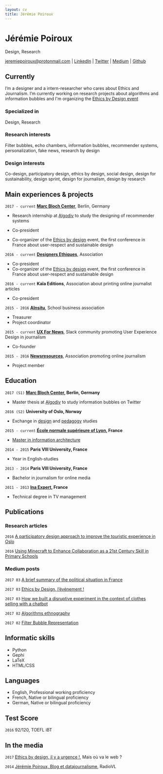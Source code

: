 ```yaml
---
layout: cv
title: Jérémie Poiroux
---
```

# Jérémie Poiroux
Design, Research

<div id="webaddress">
<a href="jeremiepoiroux@protonmail.com">jeremiepoiroux@protonmail.com</a>
| <a href="https://www.linkedin.com/in/jeremiepoiroux/">LinkedIn</a>
| <a href="https://twitter.com/jeremprx">Twitter</a>
| <a href="https://medium.com/@jeremiepoiroux">Medium</a>
| <a href="https://github.com/jeremiepoiroux">Github</a>
</div>


## Currently

I’m a designer and a intern-researcher who cares about Ethics and Journalism. 
I’m currently working on research projects about algorithms and information bubbles and I'm organizing the [Ethics by Design event](ethicsbydesign.fr)

### Specialized in

Design, Research

### Research interests

Filter bubbles, echo chambers, information bubbles, recommender systems, personalization, fake news, research by design

### Design interests

Co-design, participatory design, ethics by design, social design, design for sustainability, design sprint, design for journalism, design by research


## Main experiences & projects

`2017 - current`
__[Marc Bloch Center](https://cmb.hu-berlin.de/)__, Berlin, Germany

- Research internship at [Algodiv](http://algodiv.huma-num.fr/) to study the designing of recommender systems

- Co-president
- Co-organizer of the [Ethics by design](ethicsbydesign.fr) event, the first conference in France about user-respect and sustainable design


`2016 - current`
__[Designers Ethiques](http://twitter.com/designethique)__, Association 

- Co-president
- Co-organizer of the [Ethics by design](ethicsbydesign.fr) event, the first conference in France about user-respect and sustainable design

`2016 - current`
__Kaïa Editions__, Association about printing online journalist articles
- Co-president

`2015 - 2016`
__[AInsitu](http://association-ainsitu.fr/)__, School business association 

- Treasurer
- Project coordinator

`2015 - current`
__[UX For News](http://uxfornews.com/)__, Slack community promoting User Experience Design in journalism

- Co-founder

`2015 - 2016`
__[Newsresources](https://www.newsresources.org/)__, Association promoting online journalism 

- Project member


## Education

`2017 (S1)`
__[Marc Bloch Center](https://cmb.hu-berlin.de/), Berlin, Germany__

- Master thesis at [Algodiv](http://algodiv.huma-num.fr/) to study information bubbles on Twitter

`2016 (S2)`
__University of Oslo, Norway__

- Exchange in [design](https://www.uio.no/studier/emner/matnat/ifi/INF5722/index-eng.html) and [pedagogy](https://www.uio.no/studier/emner/uv/iped/PED4540/index-eng.html) studies

`2015 - current`
__[École normale supérieure of Lyon](http://www.ens-lyon.fr/en/english-ens-de-lyon-269761.kjsp), France__

- [Master in information architecture](http://archinfo.universite-lyon.fr/)

`2014 - 2015`
__Paris VIII University, France__

- Year in English-studies

`2013 - 2014`
__Paris VIII University, France__

- Bachelor in journalism for online media

`2011 - 2013`
__[Ina Expert](http://www.ina-expert.com/en), France__

- Technical degree in TV management

## Publications

### Research articles

`2016`
[A participatory design approach to improve the touristic experience in Oslo](https://www.researchgate.net/publication/311581592_A_participatory_design_approach_to_improve_the_touristic_experience_in_Oslo)

`2016`
[Using Minecraft to Enhance Collaboration as a 21st Century Skill in Primary Schools](https://www.researchgate.net/publication/311569715_Using_Minecraft_to_Enhance_Collaboration_as_a_21st_Century_Skill_in_Primary_Schools)

<!--
### Journalist articles

`1669`
Newton Sir I, De analysi per æquationes numero terminorum infinitas. 

`1669`
Lectiones opticæ.

etc. etc. etc.
-->

### Medium posts

`2017 03`
[A brief summary of the political situation in France](https://medium.com/@jeremiepoiroux/a-brief-summary-of-the-political-situation-in-france-9864a4e87c56#.8wk0lkbxp)

`2017 03`
[Ethics by Design, l’événement !](https://medium.com/designers-%C3%A9thiques/ethics-by-design-l%C3%A9v%C3%A9nement-11c4a5be42f7#.wteofim03)

`2017 03`
[How we built a disruptive experiment in the context of clothes selling with a chatbot](https://medium.com/bear-time/how-we-built-a-disruptive-experiment-in-the-context-of-clothes-selling-with-a-chatbot-60e96f1e68c7#.vu0856lfb)

`2017 02`
[Algorithms ethnography](https://medium.com/bear-time/algorithms-ethnography-8e97666b94b4#.f4jezay80)

`2017 02`
[Filter Bubble Representation](https://medium.com/bear-time/filter-bubble-representation-bbce74e7e8b4#.2rspq9mph)

## Informatic skills

- Python
- Gephi
- LaTeX
- HTML/CSS

## Languages

- English, Professional working proficiency
- French, Native or bilingual proficiency
- German, Native or bilingual proficiency

## Test Score

`2016`
92/120, TOEFL iBT

## In the media

`2017`
 [Ethics by design, il y a urgence !](http://maisouvaleweb.fr/ethics-by-design-il-y-a-urgence-le-12-mai-a-lens-lyon/), Mais où va le web ?

`2014`
 [Jérémie Poiroux, Blog et datajournalisme](https://radiovl.fr/jeremie-poiroux-blog-et-datajournalisme/), RadioVL

<!-- ### Footer

Last updated: March 2017 -->



